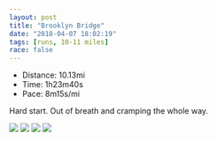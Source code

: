 ```yaml
---
layout: post
title: "Brooklyn Bridge"
date: "2018-04-07 18:02:19"
tags: [runs, 10-11 miles]
race: false
---
```

<ul>
 <li>Distance: 10.13mi</li>
 <li>Time: 1h23m40s</li>
 <li>Pace: 8m15s/mi</li>
</ul>

Hard start. Out of breath and cramping the whole way.

<img src='https://maps.googleapis.com/maps/api/staticmap?maptype=roadmap&path=enc:szhwFlkcbMyBwPzHcOpUwDnPr@pMlRf\rfA_JjiEoPllA]hJdAd@DxGsCzBmFYgEjRuKgFsDfMaJkDaTtMeBrEuBSeY`SeHtA_W~M_Gh@eBtF]vQr@B}Vj@imA`bBkJyL}C_A|G{SuBsG{KqHv@kEwq@wV{u@wf@uBjF&key=AIzaSyC1MId7bFpkLXNAaYhBSTb8jLyiSqzbDtM&size=800x800&markers=color:yellow|label:S|40.68282,-73.91431&markers=color:green|label:F|40.73344,-73.98593000000002'>

<img src='https://dgtzuqphqg23d.cloudfront.net/FA5y-2ztWYkAO04VGyS01WFknoIhCeMx-pMPp-UdwW0-753x768.jpg'>

<img src='https://dgtzuqphqg23d.cloudfront.net/uGWmR1Ae1Q_497wRdknSGInLzotL9cj-fZ80tAoGwME-636x768.jpg'>

<img src='https://dgtzuqphqg23d.cloudfront.net/eU6lnIrYB-qLQnGc7ByQaZ_iw7873_pW3EL2MHe1m1M-648x768.jpg'>
